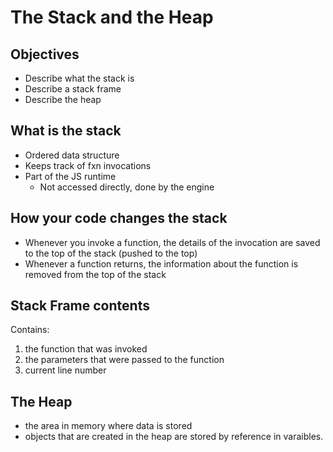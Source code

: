 # The Stack and the Heap

## Objectives

- Describe what the stack is
- Describe a stack frame
- Describe the heap

## What is the stack

- Ordered data structure
- Keeps track of fxn invocations
- Part of the JS runtime
  - Not accessed directly, done by the engine

## How your code changes the stack

- Whenever you invoke a function, the details of the invocation are saved to the top of the stack (pushed to the top)
- Whenever a function returns, the information about the function is removed from the top of the stack

## Stack Frame contents

Contains:

1. the function that was invoked
2. the parameters that were passed to the function
3. current line number

## The Heap

- the area in memory where data is stored
- objects that are created in the heap are stored by reference in varaibles.